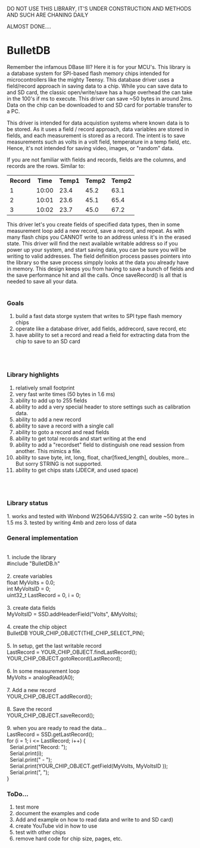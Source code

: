 DO NOT USE THIS LIBRARY, IT'S UNDER CONSTRUCTION AND METHODS AND SUCH ARE CHANING DAILY

ALMOST DONE....

# BulletDB
Remember the infamous DBase III? Here it is for your MCU's. This library is a database system for SPI-based flash memory chips intended for microcontrollers like the mighty Teensy. This database driver uses a field/record approach in saving data to a chip. While you can save data to and SD card, the classic open/write/save has a huge overhead the can take in the 100's if ms to execute. This driver can save ~50 bytes in around 2ms. Data on the chip can be downloaded to and SD card for portable transfer to a PC. 

This driver is intended for data acquistion systems where known data is to be stored. As it uses a field / record approach, data variables are stored in fields, and each measurement is stored as a record. The intent is to save measurements such as volts in a volt field, temperature in a temp field, etc. Hence, it's not intended for saving video, images, or "random" data. 

If you are not familiar with fields and records, fields are the columns, and records are the rows. Similar to:

<table>
  <tr>
    <th>Record</th>
    <th>Time</th>
    <th>Temp1</th>
    <th>Temp2</th>
    <th>Temp2</th>
    
  </tr>
  <tr>
    <td>1</td>
    <td>10:00</td>
    <td>23.4</td>
    <td>45.2</td>
    <td>63.1</td>
  </tr>
  <tr>
    <td>2</td>
    <td>10:01</td>
    <td>23.6</td>
    <td>45.1</td>
    <td>65.4</td>
  </tr>
    <tr>
    <td>3</td>
    <td>10:02</td>
    <td>23.7</td>
    <td>45.0</td>
    <td>67.2</td>
  </tr>
</table>

This driver let's you create fields of specified data types, then in some measurement loop add a new record, save a record, and repeat. As with many flash chips you CANNOT write to an address unless it's in the erased state. This driver will find the next available writable address so if you power up your system, and start saving data, you can be sure you will be writing to valid addresses. The field definition process passes pointers into the library so the save process simpply looks at the data you already have in memory. This design keeps you from having to save a bunch of fields and the save performance hit and all the calls. Once saveRecord() is all that is needed to save all your data.
<br>
<br>
<b><h3>Goals</b></h3>
1. build a fast data storge system that writes to SPI type flash memory chips
2. operate like a database driver, add fields, addrecord, save record, etc
3. have ability to set a record and read a field for extracting data from the chip to save to an SD card

<br>
<br>
<b><h3>Library highlights</b></h3>

1. relatively small footprint
2. very fast write times (50 bytes in 1.6 ms)
3. ability to add up to 255 fields
4. ability to add a very special header to store settings such as calibration data.
5. ability to add a new record
6. ability to save a record with a single call
7. ability to goto a record and read fields
8. ability to get total records and start writing at the end
9. ability to add a "recordset" field to distinguish one read session from another. This mimics a file.
10. ability to save byte, int, long, float, char[fixed_length], doubles, more... But sorry STRING is not supported. 
11. ability to get chips stats (JDEC#, and used space)

<br>
<br>
<b><h3>Library status</b></h3>
1. works and tested with Winbond W25Q64JVSSIQ
2. can write ~50 bytes in 1.5 ms
3. tested by writing 4mb and zero loss of data
<br>
<b><h3>General implementation</b></h3>
<br>
1. include the library
<br>
#include "BulletDB.h"
<br>
<br>
2. create variables
<br>
float MyVolts = 0.0;
<br>
int MyVoltsID = 0;
<br>
uint32_t LastRecord = 0, i = 0;
<br>
<br>
3. create data fields
<br>
MyVoltsID = SSD.addHeaderField("Volts", &MyVolts);
<br>
<br>
4. create the chip object
<br>
BulletDB YOUR_CHIP_OBJECT(THE_CHIP_SELECT_PIN);
<br>
<br>
5. In setup, get the last writable record
<br>
LastRecord = YOUR_CHIP_OBJECT.findLastRecord();
<br>
YOUR_CHIP_OBJECT.gotoRecord(LastRecord);
<br>
<br>
6. In some measurement loop
<br>
MyVolts = analogRead(A0);
<br>
<br>
7. Add a new record
<br>
YOUR_CHIP_OBJECT.addRecord();
<br>
<br>
8. Save the record
<br>
YOUR_CHIP_OBJECT.saveRecord();
<br>
<br>
9. when you are ready to read the data...
<br>
LastRecord = SSD.getLastRecord();
<br>
for (i = 1; i <= LastRecord; i++) {
<br>
&nbsp Serial.print("Record: ");
<br>
&nbsp Serial.print(i);
<br>
&nbsp Serial.print(" - ");
<br>
&nbsp Serial.print(YOUR_CHIP_OBJECT.getField(MyVolts, MyVoltsID ));
<br>
&nbsp Serial.print(", ");
<br>
}
      
<br>

<b><h3>ToDo...</b></h3>
1. test more
2. document the examples and code
3. Add and example on how to read data and write to and SD card)
5. create YouTube vid in how to use
6. test with other chips
7. remove hard code for chip size, pages, etc.
